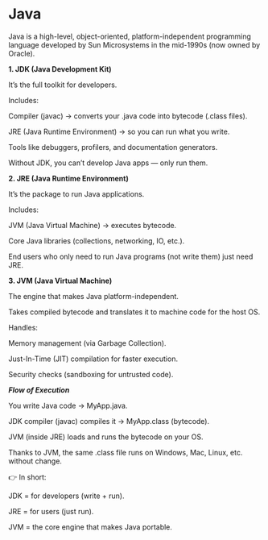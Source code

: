 # Java

Java is a high-level, object-oriented, platform-independent programming language developed by Sun Microsystems in the mid-1990s (now owned by Oracle).

**1. JDK (Java Development Kit)**

It’s the full toolkit for developers.

Includes:

Compiler (javac) → converts your .java code into bytecode (.class files).

JRE (Java Runtime Environment) → so you can run what you write.

Tools like debuggers, profilers, and documentation generators.

Without JDK, you can’t develop Java apps — only run them.

**2. JRE (Java Runtime Environment)**

It’s the package to run Java applications.

Includes:

JVM (Java Virtual Machine) → executes bytecode.

Core Java libraries (collections, networking, IO, etc.).

End users who only need to run Java programs (not write them) just need JRE.

**3. JVM (Java Virtual Machine)**

The engine that makes Java platform-independent.

Takes compiled bytecode and translates it to machine code for the host OS.

Handles:

Memory management (via Garbage Collection).

Just-In-Time (JIT) compilation for faster execution.

Security checks (sandboxing for untrusted code).

***Flow of Execution***

You write Java code → MyApp.java.

JDK compiler (javac) compiles it → MyApp.class (bytecode).

JVM (inside JRE) loads and runs the bytecode on your OS.

Thanks to JVM, the same .class file runs on Windows, Mac, Linux, etc. without change.

👉 In short:

JDK = for developers (write + run).

JRE = for users (just run).

JVM = the core engine that makes Java portable.

